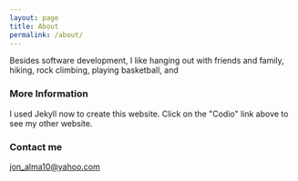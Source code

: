 ```yaml
---
layout: page
title: About
permalink: /about/
---
```


Besides software development, I like hanging out with friends and family, hiking, rock climbing, playing basketball, and 

### More Information

I used Jekyll now to create this website. Click on the "Codio" link above to see my other website. 

### Contact me

[jon_alma10@yahoo.com](mailto:jon_alma10@yahoo.com)
